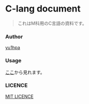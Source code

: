 # C-lang document
> これはM科用のC言語の資料です。

### Author
[yu1hpa](https://github.com/yu1hpa/)

### Usage
[ここ](./src/clang-doc.md)から見れます。

### LICENCE
[MIT LICENCE](./LICENCE)
